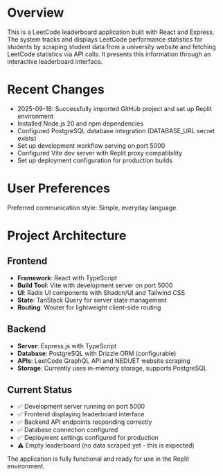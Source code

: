 # Overview

This is a LeetCode leaderboard application built with React and Express. The system tracks and displays LeetCode performance statistics for students by scraping student data from a university website and fetching LeetCode statistics via API calls. It presents this information through an interactive leaderboard interface.

# Recent Changes

- 2025-09-18: Successfully imported GitHub project and set up Replit environment
- Installed Node.js 20 and npm dependencies
- Configured PostgreSQL database integration (DATABASE_URL secret exists)
- Set up development workflow serving on port 5000
- Configured Vite dev server with Replit proxy compatibility
- Set up deployment configuration for production builds

# User Preferences

Preferred communication style: Simple, everyday language.

# Project Architecture

## Frontend
- **Framework**: React with TypeScript
- **Build Tool**: Vite with development server on port 5000
- **UI**: Radix UI components with Shadcn/UI and Tailwind CSS
- **State**: TanStack Query for server state management
- **Routing**: Wouter for lightweight client-side routing

## Backend  
- **Server**: Express.js with TypeScript
- **Database**: PostgreSQL with Drizzle ORM (configurable)
- **APIs**: LeetCode GraphQL API and NEDUET website scraping
- **Storage**: Currently uses in-memory storage, supports PostgreSQL

## Current Status
- ✅ Development server running on port 5000
- ✅ Frontend displaying leaderboard interface 
- ✅ Backend API endpoints responding correctly
- ✅ Database connection configured
- ✅ Deployment settings configured for production
- ⚠️ Empty leaderboard (no data scraped yet - this is expected)

The application is fully functional and ready for use in the Replit environment.